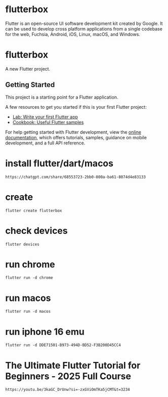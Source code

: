 # flutterbox
Flutter is an open-source UI software development kit created by Google. It can be used to develop cross platform applications from a single codebase for the web, Fuchsia, Android, iOS, Linux, macOS, and Windows.

# flutterbox

A new Flutter project.

## Getting Started

This project is a starting point for a Flutter application.

A few resources to get you started if this is your first Flutter project:

- [Lab: Write your first Flutter app](https://docs.flutter.dev/get-started/codelab)
- [Cookbook: Useful Flutter samples](https://docs.flutter.dev/cookbook)

For help getting started with Flutter development, view the
[online documentation](https://docs.flutter.dev/), which offers tutorials,
samples, guidance on mobile development, and a full API reference.

# install flutter/dart/macos
```
https://chatgpt.com/share/68553723-2bb0-800a-ba61-8074d4e83133
```

# create 
```
flutter create flutterbox
```

# check devices
```
flutter devices
```

<!-- output example
Found 2 connected devices:
  macOS (desktop) • macos  • darwin-arm64   • macOS 15.5 24F74 darwin-arm64
  Chrome (web)    • chrome • web-javascript • Google Chrome 137.0.7151.120
-->

# run chrome 
```
flutter run -d chrome
```

# run macos
```
flutter run -d macos
```
<!-- 
    hot reload в консоли r 
    hot restart R
    debug painting p
-->

# run iphone 16 emu
```
flutter run -d DDE71501-B973-494D-BD52-F3B200D45CC4
```


# The Ultimate Flutter Tutorial for Beginners - 2025 Full Course

```
https://youtu.be/3kaGC_DrUnw?si=-zxGViOmTKa5jCMT&t=3234
```